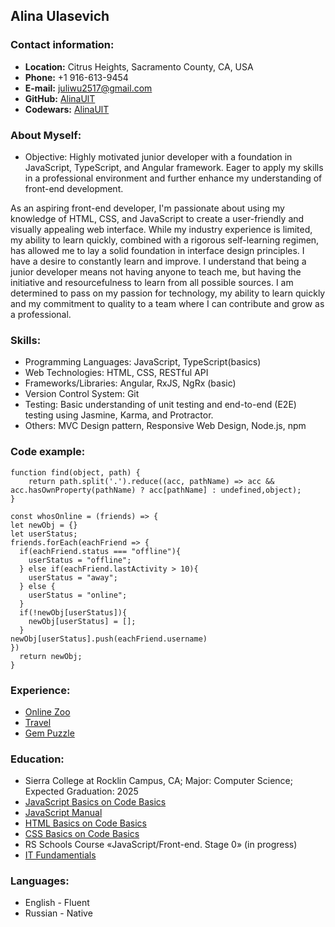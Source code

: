 ## Alina Ulasevich
### Contact information:
* **Location:** Citrus Heights, Sacramento County, CA, USA
* **Phone:** +1 916-613-9454
* **E-mail:** juliwu2517@gmail.com
* **GitHub:** [AlinaUlT](https://github.com/AlinaUlT)
* **Codewars:** [AlinaUlT](https://www.codewars.com/users/rsschool_19d3afbbc16fcf7f)
### About Myself:

* Objective: Highly motivated junior developer with a foundation in JavaScript, TypeScript, and Angular framework. Eager to apply my skills in a professional environment and further enhance my understanding of front-end development.

As an aspiring front-end developer, I'm passionate about using my knowledge of HTML, CSS, and JavaScript to create a user-friendly and visually appealing web interface. While my industry experience is limited, my ability to learn quickly, combined with a rigorous self-learning regimen, has allowed me to lay a solid foundation in interface design principles.
I have a desire to constantly learn and improve. I understand that being a junior developer means not having anyone to teach me, but having the initiative and resourcefulness to learn from all possible sources. I am determined to pass on my passion for technology, my ability to learn quickly and my commitment to quality to a team where I can contribute and grow as a professional.

### Skills:
* Programming Languages: JavaScript, TypeScript(basics)
* Web Technologies: HTML, CSS, RESTful API
* Frameworks/Libraries: Angular, RxJS, NgRx (basic)
* Version Control System: Git
* Testing: Basic understanding of unit testing and end-to-end (E2E) testing using Jasmine, Karma, and Protractor.
* Others: MVC Design pattern, Responsive Web Design, Node.js, npm


### Code example:
```
function find(object, path) {
    return path.split('.').reduce((acc, pathName) => acc && acc.hasOwnProperty(pathName) ? acc[pathName] : undefined,object); 
}
```
```
const whosOnline = (friends) => {
let newObj = {}
let userStatus;
friends.forEach(eachFriend => {
  if(eachFriend.status === "offline"){
    userStatus = "offline";
  } else if(eachFriend.lastActivity > 10){
    userStatus = "away";
  } else {
    userStatus = "online";
  }
  if(!newObj[userStatus]){
    newObj[userStatus] = [];
  }
newObj[userStatus].push(eachFriend.username)
}) 
  return newObj;
}
```

### Experience:
* [Online Zoo](https://github.com/AlinaUlT/online-zoo)
* [Travel](https://github.com/AlinaUlT/travel) 
* [Gem Puzzle](https://github.com/AlinaUlT/gem-puzzle)
### Education:
* Sierra College at Rocklin Campus, CA; Major: Computer Science; Expected Graduation: 2025 
* [JavaScript Basics on Code Basics](https://ru.code-basics.com/languages/javascript)
* [JavaScript Manual](https://learn.javascript.ru/)
* [HTML Basics on Code Basics](https://ru.code-basics.com/languages/html)
* [CSS Basics on Code Basics](https://ru.code-basics.com/languages/css)
* RS Schools Course «JavaScript/Front-end. Stage 0» (in progress)
* [IT Fundamentials](https://learn.epam.com/study/path?rootId=1471991)
### Languages:
* English - Fluent
* Russian - Native